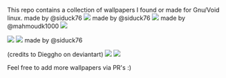 This repo contains a collection of wallpapers I found or made for Gnu/Void linux.
made by @siduck76
<img src="https://raw.githubusercontent.com/siduck76/voidlinux-wallpapers/main/light_blue/voidblue.png">
made by @siduck76
<img src="https://raw.githubusercontent.com/siduck76/voidlinux-wallpapers/main/light_blue/voidfi.png"> 
made by @mahmoudk1000
<img src="https://raw.githubusercontent.com/siduck76/voidlinux-wallpapers/main/light_blue/rough-blue.png">


<img src="https://raw.githubusercontent.com/siduck76/voidlinux-wallpapers/main/purple/light-purple.png"> 
<img src="https://raw.githubusercontent.com/siduck76/voidlinux-wallpapers/main/purple/purpleVoid.jpg">  made by @siduck76

(credits to Dieggho on deviantart)
<img src="https://raw.githubusercontent.com/siduck76/voidlinux-wallpapers/main/greenish/green.png">
<img src="https://raw.githubusercontent.com/siduck76/voidlinux-wallpapers/main/greenish/strips.jpg">

Feel free to add more wallpapers via PR's :)
